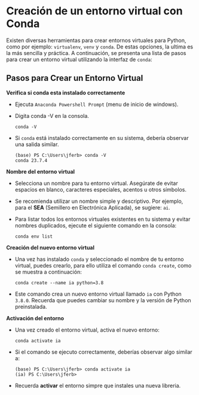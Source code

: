 # Creación de un entorno virtual con Conda

Existen diversas herramientas para crear entornos virtuales para Python, como por ejemplo: `virtualenv`, `venv` y `conda`. De estas opciones, la ultima es la más sencilla y práctica. A continuación, se presenta una lista de pasos para crear un entorno virtual utilizando la interfaz de `conda`:

## Pasos para Crear un Entorno Virtual

**Verifica si conda esta instalado correctamente**
- Ejecuta `Anaconda Powershell Prompt` (menu de inicio de windows).
- Digita conda -V en la consola.
  
   ```console
   conda -V
   ```
- Si `conda` está instalado correctamente en su sistema, debería observar una salida similar.
  
   ```console
  (base) PS C:\Users\jferb> conda -V
  conda 23.7.4
   ```
**Nombre del entorno virtual**

- Selecciona un nombre para tu entorno virtual. Asegúrate de evitar espacios en blanco, caracteres especiales, acentos u otros símbolos. 
- Se recomienda utilizar un nombre simple y descriptivo. Por ejemplo, para el **SEA** (Semillero en Electrónica Aplicada), se sugiere:  `ai`.
- Para listar todos los entornos virtuales existentes en tu sistema y evitar nombres duplicados, ejecute el siguiente comando en la consola:
  
   ```console
   conda env list
   ```

**Creación del nuevo entorno virtual**

- Una vez has instalado `conda` y seleccionado el nombre de tu entorno virtual, puedes crearlo, para ello utiliza el comando `conda create`, como se muestra a continuación:

    ```console
   conda create --name ia python=3.8
   ```

- Este comando crea un nuevo entorno virtual llamado `ia` con Python `3.8.0`. Recuerda que puedes cambiar su nombre y la versión de Python preinstalada. 

**Activación del entorno**

- Una vez creado el entorno virtual, activa el nuevo entorno:

    ```console
   conda activate ia
   ```
    
- Si el comando se ejecuto correctamente, deberías observar algo similar a:

  ```console
  (base) PS C:\Users\jferb> conda activate ia
  (ia) PS C:\Users\jferb>
  ```
  
- Recuerda **activar** el entorno simpre que instales una nueva libreria.
